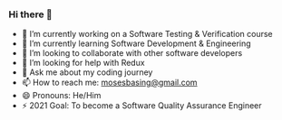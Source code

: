 ### Hi there 👋 


- 🔭 I’m currently working on a Software Testing & Verification course
- 🌱 I’m currently learning Software Development & Engineering 
- 👯 I’m looking to collaborate with other software developers
- 🤔 I’m looking for help with Redux
- 💬 Ask me about my coding journey
- 📫 How to reach me: mosesbasing@gmail.com
- 😄 Pronouns: He/Him
- ⚡ 2021 Goal: To become a Software Quality Assurance Engineer

